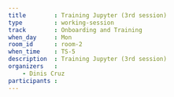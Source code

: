 ```yaml
---
title        : Training Jupyter (3rd session)
type         : working-session
track        : Onboarding and Training
when_day     : Mon
room_id      : room-2
when_time    : TS-5
description  : Training Jupyter (3rd session)
organizers   :
    - Dinis Cruz
participants :
---
```



